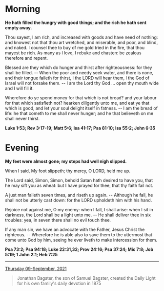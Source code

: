 # Morning

**He hath filled the hungry with good things; and the rich he hath sent empty away.**
 
Thou sayest, I am rich, and increased with goods and have need of nothing: and knowest not that thou art wretched, and miserable, and poor, and blind, and naked. I counsel thee to buy of me gold tried in the fire, that thou mayest be rich. As many as I love, I rebuke and chasten: be zealous therefore and repent.
 
Blessed are they which do hunger and thirst after righteousness: for they shall be filled. -- When the poor and needy seek water, and there is none, and their tongue faileth for thirst, I the LORD will hear them, I the God of Israel will not forsake them. -- I am the Lord thy God ... open thy mouth wide and I will fill it.
 
Wherefore do ye spend money for that which is not bread? and your labour for that which satisfieth not? hearken diligently unto me, and eat ye that which is good, and let your soul delight itself in fatness. -- I am the bread of life: he that cometh to me shall never hunger; and he that believeth on me shall never thirst.  

**Luke 1:53; Rev 3:17-19; Matt 5:6; Isa 41:17; Psa 81:10; Isa 55:2; John 6:35**

# Evening

**My feet were almost gone; my steps had well nigh slipped.**
 
When I said, My foot slippeth; thy mercy, O LORD, held me up.
 
The Lord said, Simon, Simon, behold Satan hath desired to have you, that he may sift you as wheat: but I have prayed for thee, that thy faith fail not.
 
A just man falleth seven times, and riseth up again. -- Although he fall, he shall not be utterly cast down: for the LORD upholdeth him with his hand.
 
Rejoice not against me, O my enemy: when I fall, I shall arise: when I sit in darkness, the Lord shall be a light unto me. -- He shall deliver thee in six troubles: yea, in seven there shall no evil touch thee.
 
If any man sin, we have an advocate with the Father, Jesus Christ the righteous. -- Wherefore he is able also to save them to the uttermost that come unto God by him, seeing he ever liveth to make intercession for them.  

**Psa 73:2; Psa 94:18; Luke 22:31,32; Prov 24:16; Psa 37:24; Mic 7:8; Job 5:19; 1 John 2:1; Heb 7:25**

---

[Thursday 09-September, 2021](https://t.me/s/daily_light)

> Jonathan Bagster, the son of Samuel Bagster, created the Daily Light for his own family's daily devotion in 1875

